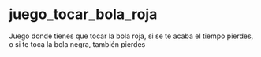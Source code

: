 # juego_tocar_bola_roja
Juego donde tienes que tocar la bola roja, si se te acaba el tiempo pierdes, o si te toca la bola negra, también pierdes
